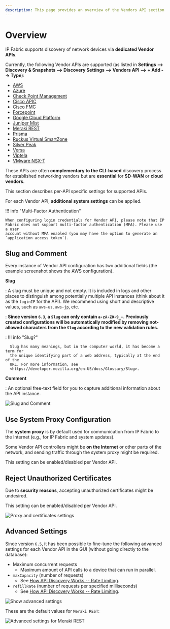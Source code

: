```yaml
---
description: This page provides an overview of the Vendors API section in Settings.
---
```


# Overview

IP Fabric supports discovery of network devices via **dedicated Vendor APIs**.

Currently, the following Vendor APIs are supported (as listed in **Settings -->
Discovery & Snapshots --> Discovery Settings --> Vendors API --> + Add -->
Type**):

- [AWS](AWS_Amazon_Web_Services.md)
- [Azure](Azure_Networking.md)
- [Check Point Management](Check_Point.md)
- [Cisco APIC](Cisco_APIC.md)
- [Cisco FMC](Cisco_FMC.md)
- [Forcepoint](forcepoint.md)
- [Google Cloud Platform](GCP_Google_Cloud_Platform.md)
- [Juniper Mist](juniper_mist.md)
- [Meraki REST](Cisco_Meraki.md)
- [Prisma](PaloAlto_Prisma.md)
- [Ruckus Virtual SmartZone](Ruckus_Virtual_SmartZone.md)
- [Silver Peak](Silver_Peak_SD-WAN.md)
- [Versa](Versa_Networks_SD-WAN.md)
- [Viptela](Cisco_Viptela_SD-WAN.md)
- [VMware NSX-T](VMware_NSX-T.md)

These APIs are often **complementary to the CLI-based** discovery process for
established networking vendors but are **essential** for **SD-WAN** or
**cloud vendors**.

This section describes per-API specific settings for supported APIs.

For each Vendor API, **additional system settings** can be applied.

!!! info "Multi-Factor Authentication"

    When configuring login credentials for Vendor API, please note that IP
    Fabric does not support multi-factor authentication (MFA). Please use a user
    account without MFA enabled (you may have the option to generate an
    `application access token`).

## Slug and Comment

Every instance of Vendor API configuration has two additional fields (the
example screenshot shows the AWS configuration).

**Slug**

: A slug must be unique and not empty. It is included in logs and other places
  to distinguish among potentially multiple API instances (think about it as
  the `loginIP` for the API). We recommend using short and descriptive values, such as
  `aws-us`, `aws-jp`, etc.

: **Since version `6.3`, a `Slug` can only contain `a-zA-Z0-9_-`. Previously
  created configurations will be automatically modified by removing not-allowed
  characters from the `Slug` according to the new validation rules.**

: !!! info "Slug?"

      Slug has many meanings, but in the computer world, it has become a term for
      the unique identifying part of a web address, typically at the end of the
      URL. For more information, see
      <https://developer.mozilla.org/en-US/docs/Glossary/Slug>.

**Comment**

: An optional free-text field for you to capture additional information about the
  API instance.

![Slug and Comment](slug_and_comment.png)

## Use System Proxy Configuration

The **system proxy** is by default used for communication from IP Fabric to the
Internet (e.g., for IP Fabric and system updates).

Some Vendor API controllers might be **on the Internet** or other parts
of the network, and sending traffic through the system proxy might be required.

This setting can be enabled/disabled per Vendor API.

## Reject Unauthorized Certificates

Due to **security reasons**, accepting unauthorized certificates might be
undesired.

This setting can be enabled/disabled per Vendor API.

![Proxy and certificates settings](proxy_and_certificates_settings.png)

## Advanced Settings

Since version `6.5`, it has been possible to fine-tune the following advanced settings
for each Vendor API in the GUI (without going directly to the database):

- Maximum concurrent requests
  - Maximum amount of API calls to a device that can run in parallel.
- `maxCapacity` (number of requests)
  - See [How API Discovery Works -- Rate Limiting](../../../../overview/How_Discovery_Works/API_discovery.md#rate-limiting).
- `refillRate` (number of requests per specified milliseconds)
  - See [How API Discovery Works -- Rate Limiting](../../../../overview/How_Discovery_Works/API_discovery.md#rate-limiting).

![Show advanced settings](show_advanced_settings.png)

These are the default values for `Meraki REST`:

![Advanced settings for Meraki REST](advanced_settings_for_meraki_rest.png)
